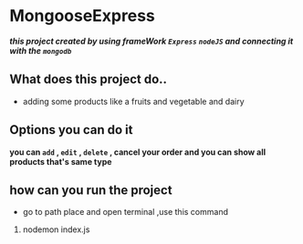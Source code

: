 # MongooseExpress

***this project created by using frameWork `Express` `nodeJS` and connecting it with the `mongodb`***

## What does this project do..
* adding some products like a fruits and vegetable and dairy

## Options you can do it

**you can `add` , `edit` , `delete` , cancel your order and you can show all products that's  same type**

## how can you run the project 

* go to path place and open terminal ,use this command

 1. nodemon index.js
